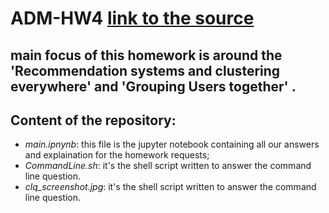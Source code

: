 # ADM-HW4 [link to the source](https://github.com/Sapienza-University-Rome/ADM/tree/master/2023/Homework_4)

## main focus of this homework is around the 'Recommendation systems and clustering everywhere' and 'Grouping Users together' . 

## Content of the repository:
- *main.ipnynb*: this file is the jupyter notebook containing all our answers and explaination for the homework requests;
- *CommandLine.sh*: it's the shell script written to answer the command line question.
- *clq_screenshot.jpg*: it's the shell script written to answer the command line question.
